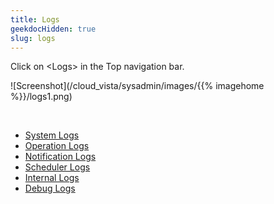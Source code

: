 ```yaml
---
title: Logs
geekdocHidden: true
slug: logs
---
```


Click on \<Logs> in the Top navigation bar.

![Screenshot](/cloud_vista/sysadmin/images/{{% imagehome %}}/logs1.png)

&nbsp;

* <a href="/cloud_vista/sysadmin/admin/logs/systemlog">System Logs</a>
* <a href="/cloud_vista/sysadmin/admin/logs/operationlog">Operation Logs</a>
* <a href="/cloud_vista/sysadmin/admin/logs/notificationlog">Notification Logs</a>
* <a href="/cloud_vista/sysadmin/admin/logs/schedulerlog">Scheduler Logs</a>
* <a href="/cloud_vista/sysadmin/admin/logs/internallog">Internal Logs</a>
* <a href="/cloud_vista/sysadmin/admin/logs/debuglog">Debug Logs</a>


